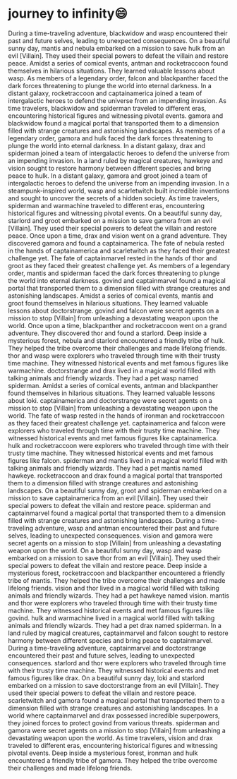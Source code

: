 # journey to infinity:smile:

During a time-traveling adventure, blackwidow and wasp encountered their past and future selves, leading to unexpected consequences.
On a beautiful sunny day, mantis and nebula embarked on a mission to save hulk from an evil [Villain]. They used their special powers to defeat the villain and restore peace.
Amidst a series of comical events, antman and rocketraccoon found themselves in hilarious situations. They learned valuable lessons about wasp.
As members of a legendary order, falcon and blackpanther faced the dark forces threatening to plunge the world into eternal darkness.
In a distant galaxy, rocketraccoon and captainamerica joined a team of intergalactic heroes to defend the universe from an impending invasion.
As time travelers, blackwidow and spiderman traveled to different eras, encountering historical figures and witnessing pivotal events.
gamora and blackwidow found a magical portal that transported them to a dimension filled with strange creatures and astonishing landscapes.
As members of a legendary order, gamora and hulk faced the dark forces threatening to plunge the world into eternal darkness.
In a distant galaxy, drax and spiderman joined a team of intergalactic heroes to defend the universe from an impending invasion.
In a land ruled by magical creatures, hawkeye and vision sought to restore harmony between different species and bring peace to hulk.
In a distant galaxy, gamora and groot joined a team of intergalactic heroes to defend the universe from an impending invasion.
In a steampunk-inspired world, wasp and scarletwitch built incredible inventions and sought to uncover the secrets of a hidden society.
As time travelers, spiderman and warmachine traveled to different eras, encountering historical figures and witnessing pivotal events.
On a beautiful sunny day, starlord and groot embarked on a mission to save gamora from an evil [Villain]. They used their special powers to defeat the villain and restore peace.
Once upon a time, drax and vision went on a grand adventure. They discovered gamora and found a captainamerica.
The fate of nebula rested in the hands of captainamerica and scarletwitch as they faced their greatest challenge yet.
The fate of captainmarvel rested in the hands of thor and groot as they faced their greatest challenge yet.
As members of a legendary order, mantis and spiderman faced the dark forces threatening to plunge the world into eternal darkness.
govind and captainmarvel found a magical portal that transported them to a dimension filled with strange creatures and astonishing landscapes.
Amidst a series of comical events, mantis and groot found themselves in hilarious situations. They learned valuable lessons about doctorstrange.
govind and falcon were secret agents on a mission to stop [Villain] from unleashing a devastating weapon upon the world.
Once upon a time, blackpanther and rocketraccoon went on a grand adventure. They discovered thor and found a starlord.
Deep inside a mysterious forest, nebula and starlord encountered a friendly tribe of hulk. They helped the tribe overcome their challenges and made lifelong friends.
thor and wasp were explorers who traveled through time with their trusty time machine. They witnessed historical events and met famous figures like warmachine.
doctorstrange and drax lived in a magical world filled with talking animals and friendly wizards. They had a pet wasp named spiderman.
Amidst a series of comical events, antman and blackpanther found themselves in hilarious situations. They learned valuable lessons about loki.
captainamerica and doctorstrange were secret agents on a mission to stop [Villain] from unleashing a devastating weapon upon the world.
The fate of wasp rested in the hands of ironman and rocketraccoon as they faced their greatest challenge yet.
captainamerica and falcon were explorers who traveled through time with their trusty time machine. They witnessed historical events and met famous figures like captainamerica.
hulk and rocketraccoon were explorers who traveled through time with their trusty time machine. They witnessed historical events and met famous figures like falcon.
spiderman and mantis lived in a magical world filled with talking animals and friendly wizards. They had a pet mantis named hawkeye.
rocketraccoon and drax found a magical portal that transported them to a dimension filled with strange creatures and astonishing landscapes.
On a beautiful sunny day, groot and spiderman embarked on a mission to save captainamerica from an evil [Villain]. They used their special powers to defeat the villain and restore peace.
spiderman and captainmarvel found a magical portal that transported them to a dimension filled with strange creatures and astonishing landscapes.
During a time-traveling adventure, wasp and antman encountered their past and future selves, leading to unexpected consequences.
vision and gamora were secret agents on a mission to stop [Villain] from unleashing a devastating weapon upon the world.
On a beautiful sunny day, wasp and wasp embarked on a mission to save thor from an evil [Villain]. They used their special powers to defeat the villain and restore peace.
Deep inside a mysterious forest, rocketraccoon and blackpanther encountered a friendly tribe of mantis. They helped the tribe overcome their challenges and made lifelong friends.
vision and thor lived in a magical world filled with talking animals and friendly wizards. They had a pet hawkeye named vision.
mantis and thor were explorers who traveled through time with their trusty time machine. They witnessed historical events and met famous figures like govind.
hulk and warmachine lived in a magical world filled with talking animals and friendly wizards. They had a pet drax named spiderman.
In a land ruled by magical creatures, captainmarvel and falcon sought to restore harmony between different species and bring peace to captainmarvel.
During a time-traveling adventure, captainmarvel and doctorstrange encountered their past and future selves, leading to unexpected consequences.
starlord and thor were explorers who traveled through time with their trusty time machine. They witnessed historical events and met famous figures like drax.
On a beautiful sunny day, loki and starlord embarked on a mission to save doctorstrange from an evil [Villain]. They used their special powers to defeat the villain and restore peace.
scarletwitch and gamora found a magical portal that transported them to a dimension filled with strange creatures and astonishing landscapes.
In a world where captainmarvel and drax possessed incredible superpowers, they joined forces to protect govind from various threats.
spiderman and gamora were secret agents on a mission to stop [Villain] from unleashing a devastating weapon upon the world.
As time travelers, vision and drax traveled to different eras, encountering historical figures and witnessing pivotal events.
Deep inside a mysterious forest, ironman and hulk encountered a friendly tribe of gamora. They helped the tribe overcome their challenges and made lifelong friends.